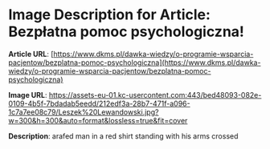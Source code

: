 # Image Description for Article: Bezpłatna pomoc psychologiczna!
**Article URL**: [https://www.dkms.pl/dawka-wiedzy/o-programie-wsparcia-pacjentow/bezplatna-pomoc-psychologiczna](https://www.dkms.pl/dawka-wiedzy/o-programie-wsparcia-pacjentow/bezplatna-pomoc-psychologiczna)

**Image URL**: https://assets-eu-01.kc-usercontent.com:443/bed48093-082e-0109-4b5f-7bdadab5eedd/212edf3a-28b7-471f-a096-1c7a7ee08c79/Leszek%20Lewandowski.jpg?w=300&h=300&auto=format&lossless=true&fit=cover

**Description**: arafed man in a red shirt standing with his arms crossed
